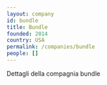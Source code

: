 ```yaml
---
layout: company
id: bundle
title: Bundle
founded: 2014
country: USA
permalink: /companies/bundle
people: []
---
```


Dettagli della compagnia bundle